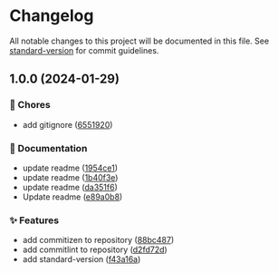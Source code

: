 # Changelog

All notable changes to this project will be documented in this file. See [standard-version](https://github.com/conventional-changelog/standard-version) for commit guidelines.

## 1.0.0 (2024-01-29)


### 🚚 Chores

* add gitignore ([6551920](https://github.com/SarthakNarayan/conventional-commits/commit/65519204a1a7250b4bf59bd1112059d686e57ce6))


### 📝 Documentation

* update readme ([1954ce1](https://github.com/SarthakNarayan/conventional-commits/commit/1954ce1fc70d146e14ce32257ce4123065339b10))
* update readme ([1b40f3e](https://github.com/SarthakNarayan/conventional-commits/commit/1b40f3e64923f6c0ca68f8dfe699e75101ad90d8))
* update readme ([da351f6](https://github.com/SarthakNarayan/conventional-commits/commit/da351f6e454c953c346a9f2548834bcb187db0bf))
* Update readme ([e89a0b8](https://github.com/SarthakNarayan/conventional-commits/commit/e89a0b8a8d0a4aef64ae7c7cc39d47134ad75ecd))


### ✨ Features

* add commitizen to repository ([88bc487](https://github.com/SarthakNarayan/conventional-commits/commit/88bc487bc4ada2c69fa6a4d0f517044096a81a20))
* add commitlint to repository ([d2fd72d](https://github.com/SarthakNarayan/conventional-commits/commit/d2fd72de4824dd40579e64df211f535e811bcaf1))
* add standard-version ([f43a16a](https://github.com/SarthakNarayan/conventional-commits/commit/f43a16a189ee9697de652274989cdf894429a8b3))

